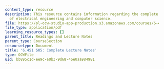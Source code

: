 ```yaml
---
content_type: resource
description: This resource contains information regarding the complete lecture notes
  of electrical engineering and computer science.
file: https://ol-ocw-studio-app-production.s3.amazonaws.com/courses/6-451-principles-of-digital-communication-ii-spring-2005/bb895c1dee9ce0b39d6846e0aa984981_MIT6_451S05_FullLecNotes.pdf
file_type: application/pdf
learning_resource_types: []
parent_title: Readings and Lecture Notes
parent_type: CourseSection
resourcetype: Document
title: '6.451 S05: Complete Lecture Notes'
type: OCWFile
uid: bb895c1d-ee9c-e0b3-9d68-46e0aa984981
---
```

